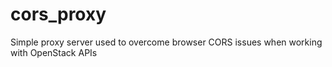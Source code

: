 # cors_proxy
Simple proxy server used to overcome browser CORS issues when working with OpenStack APIs
